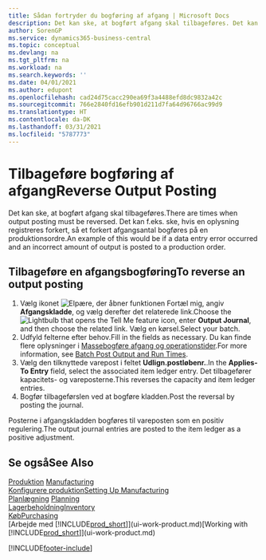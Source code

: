 ```yaml
---
title: Sådan fortryder du bogføring af afgang | Microsoft Docs
description: Det kan ske, at bogført afgang skal tilbageføres. Det kan f.eks. ske, hvis en oplysning registreres forkert, så et forkert afgangsantal bogføres på en produktionsordre.
author: SorenGP
ms.service: dynamics365-business-central
ms.topic: conceptual
ms.devlang: na
ms.tgt_pltfrm: na
ms.workload: na
ms.search.keywords: ''
ms.date: 04/01/2021
ms.author: edupont
ms.openlocfilehash: cad24d75cacc290ea69f3a4488efd8dc9832a42c
ms.sourcegitcommit: 766e2840fd16efb901d211d7fa64d96766ac99d9
ms.translationtype: HT
ms.contentlocale: da-DK
ms.lasthandoff: 03/31/2021
ms.locfileid: "5787773"
---
```

# <a name="reverse-output-posting"></a><span data-ttu-id="34f46-104">Tilbageføre bogføring af afgang</span><span class="sxs-lookup"><span data-stu-id="34f46-104">Reverse Output Posting</span></span>
<span data-ttu-id="34f46-105">Det kan ske, at bogført afgang skal tilbageføres.</span><span class="sxs-lookup"><span data-stu-id="34f46-105">There are times when output posting must be reversed.</span></span> <span data-ttu-id="34f46-106">Det kan f.eks. ske, hvis en oplysning registreres forkert, så et forkert afgangsantal bogføres på en produktionsordre.</span><span class="sxs-lookup"><span data-stu-id="34f46-106">An example of this would be if a data entry error occurred and an incorrect amount of output is posted to a production order.</span></span>  

## <a name="to-reverse-an-output-posting"></a><span data-ttu-id="34f46-107">Tilbageføre en afgangsbogføring</span><span class="sxs-lookup"><span data-stu-id="34f46-107">To reverse an output posting</span></span>  
1.  <span data-ttu-id="34f46-108">Vælg ikonet ![Elpære, der åbner funktionen Fortæl mig](media/ui-search/search_small.png "Fortæl mig, hvad du vil foretage dig"), angiv **Afgangskladde**, og vælg derefter det relaterede link.</span><span class="sxs-lookup"><span data-stu-id="34f46-108">Choose the ![Lightbulb that opens the Tell Me feature](media/ui-search/search_small.png "Tell me what you want to do") icon, enter **Output Journal**, and then choose the related link.</span></span> <span data-ttu-id="34f46-109">Vælg en kørsel.</span><span class="sxs-lookup"><span data-stu-id="34f46-109">Select your batch.</span></span>  
2. <span data-ttu-id="34f46-110">Udfyld felterne efter behov.</span><span class="sxs-lookup"><span data-stu-id="34f46-110">Fill in the fields as necessary.</span></span> <span data-ttu-id="34f46-111">Du kan finde flere oplysninger i [Massebogføre afgang og operationstider](production-how-to-post-output-quantity.md).</span><span class="sxs-lookup"><span data-stu-id="34f46-111">For more information, see [Batch Post Output and Run Times](production-how-to-post-output-quantity.md).</span></span>
3.  <span data-ttu-id="34f46-112">Vælg den tilknyttede varepost i feltet **Udlign.postløbenr.**.</span><span class="sxs-lookup"><span data-stu-id="34f46-112">In the **Applies-To Entry** field, select the associated item ledger entry.</span></span> <span data-ttu-id="34f46-113">Det tilbagefører kapacitets- og vareposterne.</span><span class="sxs-lookup"><span data-stu-id="34f46-113">This reverses the capacity and item ledger entries.</span></span>  
4. <span data-ttu-id="34f46-114">Bogfør tilbageførslen ved at bogføre kladden.</span><span class="sxs-lookup"><span data-stu-id="34f46-114">Post the reversal by posting the journal.</span></span>  

<span data-ttu-id="34f46-115">Posterne i afgangskladden bogføres til vareposten som en positiv regulering.</span><span class="sxs-lookup"><span data-stu-id="34f46-115">The output journal entries are posted to the item ledger as a positive adjustment.</span></span>  

## <a name="see-also"></a><span data-ttu-id="34f46-116">Se også</span><span class="sxs-lookup"><span data-stu-id="34f46-116">See Also</span></span>  
 <span data-ttu-id="34f46-117">[Produktion](production-manage-manufacturing.md)  </span><span class="sxs-lookup"><span data-stu-id="34f46-117">[Manufacturing](production-manage-manufacturing.md)  </span></span>  
 [<span data-ttu-id="34f46-118">Konfigurere produktion</span><span class="sxs-lookup"><span data-stu-id="34f46-118">Setting Up Manufacturing</span></span>](production-configure-production-processes.md)  
 <span data-ttu-id="34f46-119">[Planlægning](production-planning.md)    </span><span class="sxs-lookup"><span data-stu-id="34f46-119">[Planning](production-planning.md)    </span></span>  
 [<span data-ttu-id="34f46-120">Lagerbeholdning</span><span class="sxs-lookup"><span data-stu-id="34f46-120">Inventory</span></span>](inventory-manage-inventory.md)  
 [<span data-ttu-id="34f46-121">Køb</span><span class="sxs-lookup"><span data-stu-id="34f46-121">Purchasing</span></span>](purchasing-manage-purchasing.md)  
 <span data-ttu-id="34f46-122">[Arbejde med [!INCLUDE[prod_short](includes/prod_short.md)]](ui-work-product.md)</span><span class="sxs-lookup"><span data-stu-id="34f46-122">[Working with [!INCLUDE[prod_short](includes/prod_short.md)]](ui-work-product.md)</span></span>  


[!INCLUDE[footer-include](includes/footer-banner.md)]